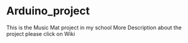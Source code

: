 # Arduino_project
This is the Music Mat project in my school
More Description about the project please click on Wiki

